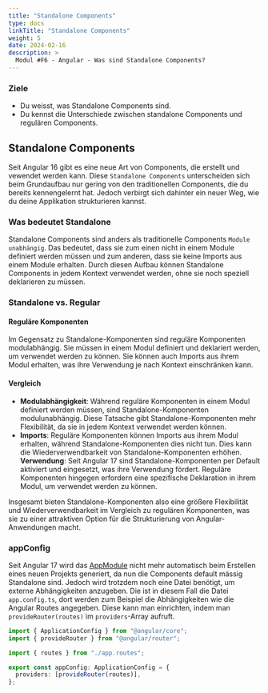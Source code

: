 ```yaml
---
title: "Standalone Components"
type: docs
linkTitle: "Standalone Components"
weight: 5
date: 2024-02-16
description: >
  Modul #F6 - Angular - Was sind Standalone Components?
---
```


### Ziele

- Du weisst, was Standalone Components sind.
- Du kennst die Unterschiede zwischen standalone Components und regulären Components.

## Standalone Components

Seit Angular 16 gibt es eine neue Art von Components, die erstellt und vewendet werden kann.
Diese `Standalone Components` unterscheiden sich beim Grundaufbau nur gering von den traditionellen Components, die du bereits kennengelernt hat.
Jedoch verbirgt sich dahinter ein neuer Weg, wie du deine Applikation strukturieren kannst.

### Was bedeutet Standalone

Standalone Components sind anders als traditionelle Components `Module unabhängig`.
Das bedeutet, dass sie zum einen nicht in einem Module definiert werden müssen und zum anderen, dass sie keine Imports aus einem Module erhalten.
Durch diesen Aufbau können Standalone Components in jedem Kontext verwendet werden, ohne sie noch speziell deklarieren zu müssen.

### Standalone vs. Regular

#### Reguläre Komponenten

Im Gegensatz zu Standalone-Komponenten sind reguläre Komponenten modulabhängig. Sie müssen in einem Modul definiert und deklariert werden, um verwendet werden zu können. Sie können auch Imports aus ihrem Modul erhalten, was ihre Verwendung je nach Kontext einschränken kann.

#### Vergleich

- **Modulabhängigkeit**: Während reguläre Komponenten in einem Modul definiert werden müssen, sind Standalone-Komponenten modulunabhängig. Diese Tatsache gibt Standalone-Komponenten mehr Flexibilität, da sie in jedem Kontext verwendet werden können.
- **Imports**: Reguläre Komponenten können Imports aus ihrem Modul erhalten, während Standalone-Komponenten dies nicht tun. Dies kann die Wiederverwendbarkeit von Standalone-Komponenten erhöhen.
  **Verwendung**: Seit Angular 17 sind Standalone-Komponenten per Default aktiviert und eingesetzt, was ihre Verwendung fördert. Reguläre Komponenten hingegen erfordern eine spezifische Deklaration in ihrem Modul, um verwendet werden zu können.

Insgesamt bieten Standalone-Komponenten also eine größere Flexibilität und Wiederverwendbarkeit im Vergleich zu regulären Komponenten, was sie zu einer attraktiven Option für die Strukturierung von Angular-Anwendungen macht.

### appConfig

Seit Angular 17 wird das [AppModule](02_11_angular_modules) nicht mehr automatisch beim Erstellen eines neuen Projekts generiert, da nun die Components default mässig Standalone sind.
Jedoch wird trotzdem noch eine Datei benötigt, um externe Abhängigkeiten anzugeben. Die ist in diesem Fall die Datei `app.config.ts`, dort werden zum Beispiel die Abhängigkeiten wie die Angular Routes angegeben.
Diese kann man einrichten, indem man `provideRouter(routes)` im `providers`-Array aufruft.

```typescript
import { ApplicationConfig } from "@angular/core";
import { provideRouter } from "@angular/router";

import { routes } from "./app.routes";

export const appConfig: ApplicationConfig = {
  providers: [provideRouter(routes)],
};
```
